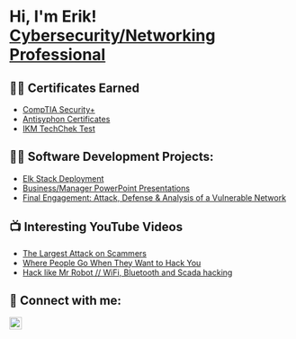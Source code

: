 <h1>Hi, I'm Erik! <br/><a href="https://github.com/Erik801" <a href="www.linkedin.com/in/erik-nelson7564">Cybersecurity/Networking Professional</a>

<h2>👨‍💻 Certificates Earned</h2>

  - [CompTIA Security+](https://github.com/Erik801/Certificates/blob/main/CompTIA%20Security%2B%20ce%20certificate.pdf)
  - [Antisyphon Certificates](https://github.com/Erik801/Certificates)
  - [IKM TechChek Test](https://github.com/Erik801/Certificates/blob/main/IKM%20TechChek%20Test%20Results.pdf)

<h2>👨‍💻 Software Development Projects:</h2>
 
  - [Elk Stack Deployment](https://github.com/Erik801/Automated-ELK-Stack-Deployment)
  - [Business/Manager PowerPoint Presentations](https://github.com/Erik801/PowerPoint-Presentations)
  - [Final Engagement: Attack, Defense & Analysis of a Vulnerable Network](https://github.com/Erik801/PowerPoint-Presentations)

<h2>📺 Interesting YouTube Videos</h2>

- [The Largest Attack on Scammers](https://www.youtube.com/watch?v=jUHFpfVPUYc&list=WL&index=34)
- [Where People Go When They Want to Hack You](https://www.youtube.com/watch?v=TLPHmHPaCiQ&list=WL&index=9) 
- [Hack like Mr Robot // WiFi, Bluetooth and Scada hacking](https://www.youtube.com/watch?v=3yiT_WMlosg&list=WL&index=99)

<h2> 🤳 Connect with me:</h2>

[<img align="left" alt="ErikNeson | LinkedIn" width="22px" src="https://cdn.jsdelivr.net/npm/simple-icons@v3/icons/linkedin.svg" />][linkedin]

[linkedin]: www.linkedin.com/in/erik-nelson7564

<!--
**Erik801** is a ✨ _special_ ✨ repository because its `README.md` (this file) appears on your GitHub profile.

Here are some ideas to get you started:

- 🔭 I’m currently working on ...
- 🌱 I’m currently learning ...
- 👯 I’m looking to collaborate on ...
- 🤔 I’m looking for help with ...
- 💬 Ask me about ...
- 📫 How to reach me: ...
- 😄 Pronouns: ...
- ⚡ Fun fact: ...
-->
